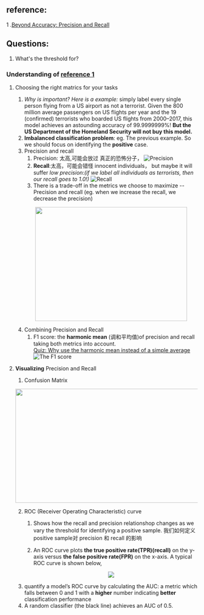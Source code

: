 ## reference: 
  1 .[Beyond Accuracy: Precision and Recall](https://towardsdatascience.com/beyond-accuracy-precision-and-recall-3da06bea9f6c)

## Questions:
  1. What's the threshold for?

### Understanding of [reference 1](https://towardsdatascience.com/beyond-accuracy-precision-and-recall-3da06bea9f6c)
  1. Choosing the right matrics for your tasks
      1. _Why is important? Here is a example:_ simply label every single person flying from a US airport as not a terrorist. Given the 800 million average passengers on US flights per year and the 19 (confirmed) terrorists who boarded US flights from 2000–2017, this model achieves an astounding accuracy of 99.9999999%! __But the US Department of the Homeland Security will not buy this model.__
      2. __Imbalanced classification problem__: eg. The previous example. So we should focus on identifying the __positive__ case.
      3. Precision and recall
          1. Precision: 太高,可能会放过 真正的恐怖分子，
      ![Precision](https://cdn-images-1.medium.com/max/2000/1*FKXzF6DYSP2mV4HUBftRgg.png)
          2. __Recall__:太高，可能会错怪 innocent individuals， but maybe it will suffer _low precision:(if we label all individuals as terrorists, then our recall goes to 1.0!)_
      ![Recall](https://cdn-images-1.medium.com/max/2000/1*gscG4JdjnyU5QkqNDqBg_w.png)
          3. There is a trade-off in the metrics we choose to maximize -- Precision and recall (eg. when we increase the recall, we decrease the precision)
          <p align="center">
         <img src="https://cdn-images-1.medium.com/max/1000/0*XEO3pwAee7tBT_D1.png" height="300" width="400"> 
          </p>
      4. Combining Precision and Recall
          1. F1 score: the __harmonic mean__ (调和平均值)of precision and recall taking both metrics into account.   
          [Quiz: Why use the harmonic mean instead of a simple average](https://stackoverflow.com/questions/26355942/why-is-the-f-measure-a-harmonic-mean-and-not-an-arithmetic-mean-of-the-precision)
          ![The F1 score](https://cdn-images-1.medium.com/max/1000/1*UJxVqLnbSj42eRhasKeLOA.png)
  2. __Visualizing__ Precision and Recall
      1. Confusion Matrix
      <p align="center">
         <img src="https://cdn-images-1.medium.com/max/1000/1*CPnO_bcdbE8FXTejQiV2dg.png" height="300" width="580"> 
          </p>
          
      2. ROC (Receiver Operating Characteristic) curve
          1. Shows how the recall and precision relationshop changes as we vary the threshold for identifying a positive sample. 我们如何定义positive sample对 precision 和 recall 的影响
          
          2. An ROC curve plots __the true positive rate(TPR)(recall)__ on the y-axis versus __the false positive rate(FPR)__ on the x-axis. A typical ROC curve is shown below,
          <p align="center">
         <img src="https://cdn-images-1.medium.com/max/1000/0*2iHR8dFXev5GWo_f.png> 
          </p>
          
          The Ramdom Classifer: Black diagonal line
      3. AUC (Area Under the Curvegeini)
          1. quantify a model’s ROC curve by calculating the AUC: a metric which falls between 0 and 1 with a __higher__ number indicating __better__ classification performance
          2. A random classifier (the black line) achieves an AUC of 0.5.
          
 
